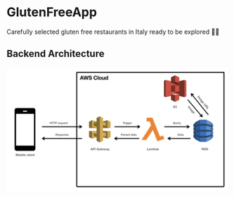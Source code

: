 # GlutenFreeApp

Carefully selected gluten free restaurants in Italy ready to be explored 🍔🥗 
## Backend Architecture
![Backend Architecture](/resources/backend_overview.jpeg)

